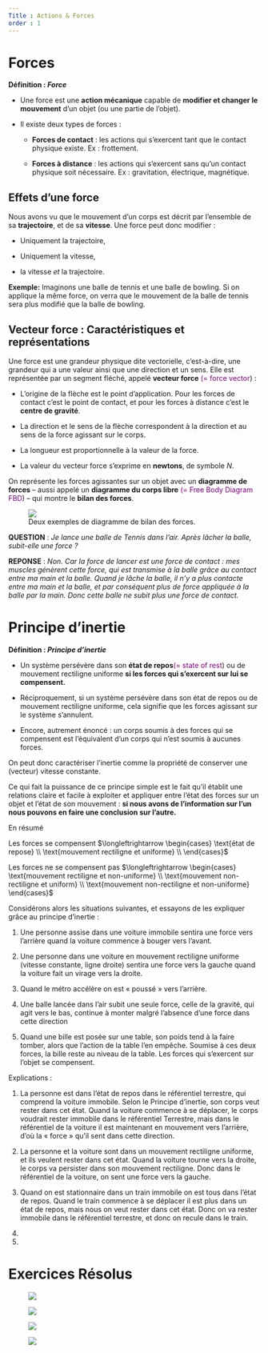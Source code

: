 ```yaml
---
Title : Actions & Forces
order : 1
---
```


# Forces

<div class="leftbar">

**Définition : *Force***

- Une force est une **action mécanique** capable de **modifier et
  changer le mouvement** d’un objet (ou une partie de l’objet).

- Il existe deux types de forces :

  - **Forces de contact** : les actions qui s’exercent tant que le
    contact physique existe. Ex : frottement.

  - **Forces à distance** : les actions qui s’exercent sans qu’un
    contact physique soit nécessaire. Ex : gravitation, électrique,
    magnétique.

</div>

## Effets d’une force

Nous avons vu que le mouvement d’un corps est décrit par l’ensemble de
sa **trajectoire**, et de sa **vitesse**. Une force peut donc modifier :

- Uniquement la trajectoire,

- Uniquement la vitesse,

- la vitesse *et* la trajectoire.

<div class="shaded">

**Exemple:** Imaginons une balle de tennis et une balle de bowling. Si
on applique la même force, on verra que le mouvement de la balle de
tennis sera plus modifié que la balle de bowling.

</div>

## Vecteur force : Caractéristiques et représentations

Une force est une grandeur physique dite vectorielle, c’est-à-dire, une
grandeur qui a une valeur ainsi que une direction et un sens. Elle est
représentée par un segment fléché, appelé **vecteur force**
<span style="color: purple">(= force vector</span>) :

- L’origine de la flèche est le point d’application. Pour les forces de
  contact c’est le point de contact, et pour les forces à distance c’est
  le **centre de gravité**.

- La direction et le sens de la flèche correspondent à la direction et
  au sens de la force agissant sur le corps.

- La longueur est proportionnelle à la valeur de la force.

- La valeur du vecteur force s’exprime en **newtons**, de symbole $`N`$.

On représente les forces agissantes sur un objet avec un **diagramme de
forces** – aussi appelé un **diagramme du corps libre**
<span style="color: purple">(= Free Body Diagram FBD</span>) – qui
montre le **bilan des forces**.

<figure>
<img src="../img/6/fbd.png" />
<figcaption>Deux exemples de diagramme de bilan des forces.</figcaption>
</figure>

**QUESTION** : *Je lance une balle de Tennis dans l’air. Après lâcher la
balle, subit-elle une force ?*

**REPONSE** : *Non. Car la force de lancer est une force de contact :
mes muscles génèrent cette force, qui est transmise à la balle grâce au
contact entre ma main et la balle. Quand je lâche la balle, il n’y a
plus contacte entre ma main et la balle, et par conséquent plus de force
appliquée à la balle par la main. Donc cette balle ne subit plus une
force de contact.*

# Principe d’inertie

<div class="leftbar">

**Définition : *Principe d’inertie***

- Un système persévère dans son **état de
  repos**<span style="color: purple">(= state of rest</span>) ou de
  mouvement rectiligne uniforme **si les forces qui s’exercent sur lui
  se compensent.**

- Réciproquement, si un système persévère dans son état de repos ou de
  mouvement rectiligne uniforme, cela signifie que les forces agissant
  sur le système s’annulent.

- Encore, autrement énoncé : un corps soumis à des forces qui se
  compensent est l’équivalent d’un corps qui n’est soumis à aucunes
  forces.

</div>

On peut donc caractériser l’inertie comme la propriété de conserver une
(vecteur) vitesse constante.

Ce qui fait la puissance de ce principe simple est le fait qu’il établit
une relations claire et facile à exploiter et appliquer entre l’état des
forces sur un objet et l’état de son mouvement : **si nous avons de
l’information sur l’un nous pouvons en faire une conclusion sur
l’autre.**

<div class="center">

</div>

En résumé

<div class="shaded">

Les forces se compensent $`\longleftrightarrow  \begin{cases}
\text{état de repose} \\
\text{mouvement rectiligne et uniforme} \\
\end{cases}`$

Les forces ne se compensent pas $`\longleftrightarrow \begin{cases}
\text{mouvement rectiligne et non-uniforme} \\
\text{mouvement non-rectiligne et uniform} \\
\text{mouvement non-rectiligne et non-uniforme} 
\end{cases}`$

</div>

Considérons alors les situations suivantes, et essayons de les expliquer
grâce au principe d’inertie :

1.  Une personne assise dans une voiture immobile sentira une force vers
    l’arrière quand la voiture commence à bouger vers l’avant.

2.  Une personne dans une voiture en mouvement rectiligne uniforme
    (vitesse constante, ligne droite) sentira une force vers la gauche
    quand la voiture fait un virage vers la droite.

3.  Quand le métro accélère on est « poussé » vers l’arrière.

4.  Une balle lancée dans l’air subit une seule force, celle de la
    gravité, qui agit vers le bas, continue à monter malgré l’absence
    d’une force dans cette direction

5.  Quand une bille est posée sur une table, son poids tend à la faire
    tomber, alors que l’action de la table l’en empêche. Soumise à ces
    deux forces, la bille reste au niveau de la table. Les forces qui
    s’exercent sur l’objet se compensent.

Explications :

1.  La personne est dans l’état de repos dans le référentiel terrestre,
    qui comprend la voiture immobile. Selon le Principe d’inertie, son
    corps veut rester dans cet état. Quand la voiture commence à se
    déplacer, le corps voudrait rester immobile dans le référentiel
    Terrestre, mais dans le référentiel de la voiture il est maintenant
    en mouvement vers l’arrière, d’où la « force » qu’il sent dans cette
    direction.

2.  La personne et la voiture sont dans un mouvement rectiligne
    uniforme, et ils veulent rester dans cet état. Quand la voiture
    tourne vers la droite, le corps va persister dans son mouvement
    rectiligne. Donc dans le référentiel de la voiture, on sent une
    force vers la gauche.

3.  Quand on est stationnaire dans un train immobile on est tous dans
    l’état de repos. Quand le train commence à se déplacer il est plus
    dans un état de repos, mais nous on veut rester dans cet état. Donc
    on va rester immobile dans le référentiel terrestre, et donc on
    recule dans le train.

4.  

5.  

# Exercices Résolus

<figure>
<img src="../img/6/xo1.jpg" />
</figure>

<figure>
<img src="../img/6/xo2.jpg" />
</figure>

<figure>
<img src="../img/6/xo3.jpg" />
</figure>

<figure>
<img src="../img/6/xo4.jpg" />
</figure>
